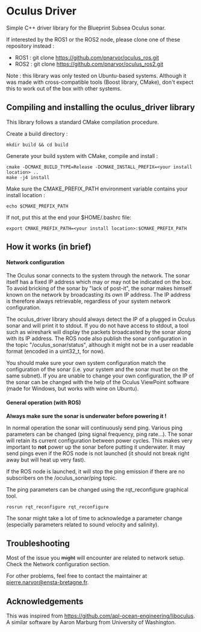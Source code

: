 # Oculus Driver

Simple C++ driver library for the Blueprint Subsea Oculus sonar.

If interested by the ROS1 or the ROS2 node, please clone one of these repository
instead :

 - ROS1 : git clone https://github.com/pnarvor/oculus_ros.git
 - ROS2 : git clone https://github.com/pnarvor/oculus_ros2.git

Note : this library was only tested on Ubuntu-based systems. Although it was
made with cross-compatible tools (Boost library, CMake), don't expect this to
work out of the box with other systems.

## Compiling and installing the oculus_driver library

This library follows a standard CMake compilation procedure.

Create a build directory :

```
mkdir build && cd build
```

Generate your build system with CMake, compile and install :
```
cmake -DCMAKE_BUILD_TYPE=Release -DCMAKE_INSTALL_PREFIX=<your install location> ..
make -j4 install
```

Make sure the CMAKE_PREFIX_PATH environment variable contains your install
location :
```
echo $CMAKE_PREFIX_PATH
```

If not, put this at the end your $HOME/.bashrc file:
```
export CMAKE_PREFIX_PATH=<your install location>:$CMAKE_PREFIX_PATH
```

## How it works (in brief)

#### Network configuration

The Oculus sonar connects to the system through the network. The sonar itself
has a fixed IP address which may or may not be indicated on the box. To avoid
bricking of the sonar by "lack of post-it", the sonar makes himself known on the
network by broadcasting its own IP address. The IP address is therefore always
retrievable, regardless of your system network configuration.

The oculus_driver library should always detect the IP of a plugged in Oculus
sonar and will print it to stdout. If you do not have access to stdout, a tool
such as wireshark will display the packets broadcasted by the sonar along with
its IP address. The ROS node also publish the sonar configuration in the topic
"/oculus_sonar/status", although it might not be in a user readable format
(encoded in a uint32_t, for now).

You should make sure your own system configuration match the configuration of
the sonar (i.e. your system and the sonar must be on the same subnet). If you are
unable to change your own configuration, the IP of the sonar can be changed with
the help of the Oculus ViewPoint software (made for Windows, but works with wine
on Ubuntu).

#### General operation (with ROS)

**Always make sure the sonar is underwater before powering it !**

In normal operation the sonar will continuously send ping. Various ping
parameters can be changed (ping signal frequency, ping rate...). The sonar will
retain its current configuration between power cycles. This makes very important
to **not** power up the sonar before putting it underwater. It may send pings
even if the ROS node is not launched (it should not break right away but will
heat up very fast).

If the ROS node is launched, it will stop the ping emission if there are no
subscribers on the /oculus_sonar/ping topic.

The ping parameters can be changed using the rqt_reconfigure graphical tool.
```
rosrun rqt_reconfigure rqt_reconfigure
```
The sonar might take a lot of time to acknowledge a parameter change (especially
parameters related to sound velocity and salinity).


## Troubleshooting

Most of the issue you ~~might~~ will encounter are related to network setup.
Check the Network configuration section.

For other problems, feel free to contact the maintainer at
pierre.narvor@ensta-bretagne.fr.


## Acknowledgements

This was inspired from https://github.com/apl-ocean-engineering/liboculus. A
similar software by Aaron Marburg from University of Washington.
